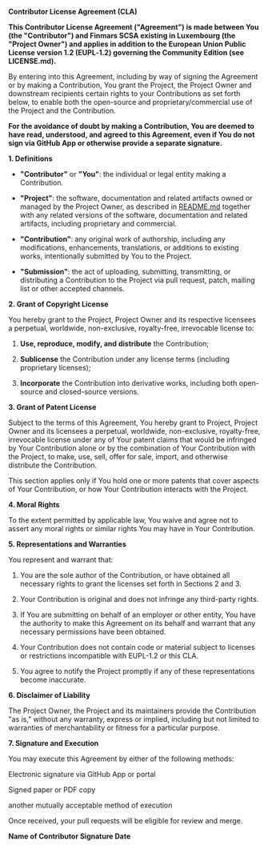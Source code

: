 **Contributor License Agreement (CLA)**

**This Contributor License Agreement ("Agreement") is made between You
(the "Contributor") and Finmars SCSA existing in Luxembourg (the
"Project Owner") and applies in addition to the European Union Public
License version 1.2 (EUPL‑1.2) governing the Community Edition (see
LICENSE.md).**

By entering into this Agreement, including by way of signing the
Agreement or by making a Contribution, You grant the Project, the
Project Owner and downstream recipients certain rights to your
Contributions as set forth below, to enable both the open-source and
proprietary/commercial use of the Project and the Contribution.

**For the avoidance of doubt by making a Contribution, You are deemed to
have read, understood, and agreed to this Agreement, even if You do not
sign via GitHub App or otherwise provide a separate signature.**

**1. Definitions**

- **\"Contributor\"** or **\"You\"**: the individual or legal entity
  making a Contribution.

- **\"Project\"**: the software, documentation and related artifacts
  owned or managed by the Project Owner, as described in
  [README.md](./README.md) together with any related versions of the
  software, documentation and related artifacts, including proprietary
  and commercial.

- **\"Contribution\"**: any original work of authorship, including any
  modifications, enhancements, translations, or additions to existing
  works, intentionally submitted by You to the Project.

- **\"Submission\"**: the act of uploading, submitting, transmitting, or
  distributing a Contribution to the Project via pull request, patch,
  mailing list or other accepted channels.

**2. Grant of Copyright License**

You hereby grant to the Project, Project Owner and its respective
licensees a perpetual, worldwide, non-exclusive, royalty-free,
irrevocable license to:

1.  **Use, reproduce, modify, and distribute** the Contribution;

2.  **Sublicense** the Contribution under any license terms (including
    proprietary licenses);

3.  **Incorporate** the Contribution into derivative works, including
    both open-source and closed-source versions.

**3. Grant of Patent License**

Subject to the terms of this Agreement, You hereby grant to Project,
Project Owner and its licensees a perpetual, worldwide, non-exclusive,
royalty-free, irrevocable license under any of Your patent claims that
would be infringed by Your Contribution alone or by the combination of
Your Contribution with the Project, to make, use, sell, offer for sale,
import, and otherwise distribute the Contribution.

This section applies only if You hold one or more patents that cover
aspects of Your Contribution, or how Your Contribution interacts with
the Project.

**4. Moral Rights**

To the extent permitted by applicable law, You waive and agree not to
assert any moral rights or similar rights You may have in Your
Contribution.

**5. Representations and Warranties**

You represent and warrant that:

1.  You are the sole author of the Contribution, or have obtained all
    necessary rights to grant the licenses set forth in Sections 2 and
    3.

2.  Your Contribution is original and does not infringe any third-party
    rights.

3.  If You are submitting on behalf of an employer or other entity, You
    have the authority to make this Agreement on its behalf and warrant
    that any necessary permissions have been obtained.

4.  Your Contribution does not contain code or material subject to
    licenses or restrictions incompatible with EUPL-1.2 or this CLA.

5.  You agree to notify the Project promptly if any of these
    representations become inaccurate.

**6. Disclaimer of Liability**

The Project Owner, the Project and its maintainers provide the
Contribution "as is," without any warranty, express or implied,
including but not limited to warranties of merchantability or fitness
for a particular purpose.

**7. Signature and Execution**

You may execute this Agreement by either of the following methods:

Electronic signature via GitHub App or portal

Signed paper or PDF copy

another mutually acceptable method of execution

Once received, your pull requests will be eligible for review and merge.

**Name of Contributor Signature Date**

